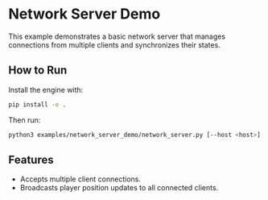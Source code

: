 # Network Server Demo

This example demonstrates a basic network server that manages connections from multiple clients and synchronizes their states.

## How to Run

Install the engine with:

```bash
pip install -e .
```

Then run:

```bash
python3 examples/network_server_demo/network_server.py [--host <host>] [--port <port>]
```

## Features

- Accepts multiple client connections.
- Broadcasts player position updates to all connected clients.


